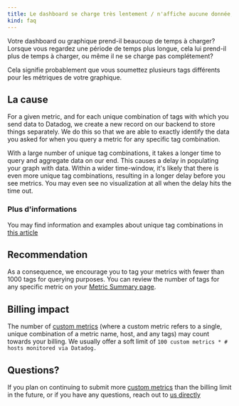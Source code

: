 ```yaml
---
title: Le dashboard se charge très lentement / n'affiche aucune donnée, mais j'envoie correctement les données à Datadog
kind: faq
---
```


Votre dashboard ou graphique prend-il beaucoup de temps à charger? Lorsque vous regardez une période de temps plus longue, cela lui prend-il plus de temps à charger, ou même il ne se charge pas complétement?

Cela signifie probablement que vous soumettez plusieurs tags différents pour les métriques de votre graphique.

## La cause

For a given metric, and for each unique combination of tags with which you send data to Datadog, we create a new record on our backend to store things separately. We do this so that we are able to exactly identify the data you asked for when you query a metric for any specific tag combination.

With a large number of unique tag combinations, it takes a longer time to query and aggregate data on our end. This causes a delay in populating your graph with data. Within a wider time-window, it's likely that there is even more unique tag combinations, resulting in a longer delay before you see metrics. You may even see no visualization at all when the delay hits the time out.

### Plus d'informations

You may find information and examples about unique tag combinations in [this article][1]

## Recommendation

As a consequence, we encourage you to tag your metrics with fewer than 1000 tags for querying purposes. You can review the number of tags for any specific metric on your [Metric Summary page][4].

## Billing impact

The number of [custom metrics][2] (where a custom metric refers to a single, unique combination of a metric name, host, and any tags) may count towards your billing. We usually offer a soft limit of `100 custom metrics * # hosts monitored via Datadog.`

## Questions?

If you plan on continuing to submit more [custom metrics][2] than the billing limit in the future, or if you have any questions, reach out to [us directly][3]

[1]: /getting_started/custom_metrics
[2]: /getting_started/custom_metrics/
[3]: /help
[4]: https://app.datadoghq.com/metric/summary
